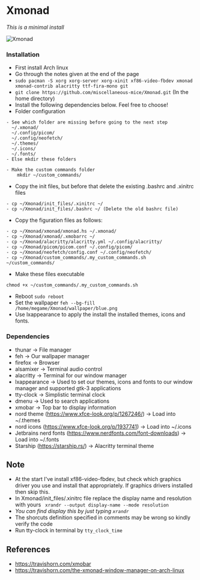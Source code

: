 # Xmonad

*This is a minimal install*

![Xmonad](https://github.com/miscellaneous-mice/Xmonad/assets/79500624/bb82dd74-69b3-40b7-9333-081a809edb2d)

### Installation
- First install Arch linux
- Go through the notes given at the end of the page
- ```sudo pacman -S xorg xorg-server xorg-xinit xf86-video-fbdev xmonad xmonad-contrib alacritty ttf-fira-mono git```
- ```git clone https://github.com/miscellaneous-mice/Xmonad.git``` (In the home directory)
- Install the following dependencies below. Feel free to choose!
- Folder configuration
```
- See which folder are missing before going to the next step
  ~/.xmonad/
  ~/.config/picom/
  ~/.config/neofetch/
  ~/.themes/
  ~/.icons/
  ~/.fonts/
- Else mkdir these folders

- Make the custom commands folder
    mkdir ~/custom_commands/
```
- Copy the init files, but before that delete the existing .bashrc and .xinitrc files
```
- cp ~/Xmonad/init_files/.xinitrc ~/
- cp ~/Xmonad/init_files/.bashrc ~/ (Delete the old bashrc file)
```
- Copy the figuration files as follows:
```
- cp ~/Xmonad/xmonad/xmonad.hs ~/.xmonad/
- cp ~/Xmonad/xmonad/.xmobarrc ~/
- cp ~/Xmonad/alacritty/alacritty.yml ~/.config/alacritty/
- cp ~/Xmonad/picom/picom.conf ~/.config/picom/
- cp ~/Xmonad/neofetch/config.conf ~/.config/neofetch/
- cp ~/Xmonad/custom_commands/.my_custom_commands.sh ~/custom_commands/
```
- Make these files executable
```
chmod +x ~/custom_commands/.my_custom_commands.sh
```
- Reboot ```sudo reboot```
- Set the wallpaper
```feh --bg-fill /home/megame/Xmonad/wallpaper/blue.png```
- Use lxappearance to apply the install the installed themes, icons and fonts.

### Dependencies
- thunar -> File manager
- feh -> Our wallpaper manager
- firefox -> Browser
- alsamixer -> Terminal audio control
- alacritty -> Terminal for our window manager
- lxappearance -> Used to set our themes, icons and fonts to our window manager and supported gtk-3 applications
- tty-clock -> Simplistic terminal clock
- dmenu -> Used to search applications
- xmobar -> Top bar to display information
- nord theme (https://www.xfce-look.org/p/1267246/) -> Load into ~/.themes
- nord icons (https://www.xfce-look.org/p/1937741)  -> Load into ~/.icons
- Jetbrains nerd fonts (https://www.nerdfonts.com/font-downloads) -> Load into ~/.fonts
- Starship (https://starship.rs/) -> Alacritty terminal theme

## Note
- At the start I've install xf86-video-fbdev, but check which graphics driver you use and install that appropriately. If graphics drivers installed then skip this.
- In Xmonad/init_files/.xinitrc file replace the display name and resolution with yours
``` xrandr --output display-name --mode resolution```
- *You can find display this by just typing ```xrandr```*
- The shorcuts definition specified in comments may be wrong so kindly verify the code
- Run tty-clock in terminal by ```tty_clock_time```

## References
- https://travishorn.com/xmobar
- https://travishorn.com/the-xmonad-window-manager-on-arch-linux

